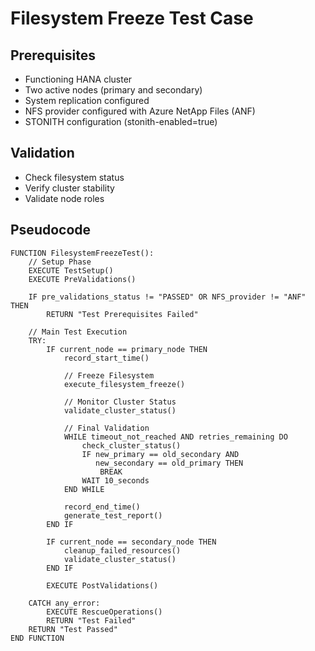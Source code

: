 # Filesystem Freeze Test Case

## Prerequisites

- Functioning HANA cluster
- Two active nodes (primary and secondary)
- System replication configured
- NFS provider configured with Azure NetApp Files (ANF)
- STONITH configuration (stonith-enabled=true)

## Validation

- Check filesystem status
- Verify cluster stability
- Validate node roles

## Pseudocode

```pseudocode
FUNCTION FilesystemFreezeTest():
    // Setup Phase
    EXECUTE TestSetup()
    EXECUTE PreValidations()

    IF pre_validations_status != "PASSED" OR NFS_provider != "ANF" THEN
        RETURN "Test Prerequisites Failed"

    // Main Test Execution
    TRY:
        IF current_node == primary_node THEN
            record_start_time()
            
            // Freeze Filesystem
            execute_filesystem_freeze()
            
            // Monitor Cluster Status
            validate_cluster_status()
            
            // Final Validation
            WHILE timeout_not_reached AND retries_remaining DO
                check_cluster_status()
                IF new_primary == old_secondary AND 
                   new_secondary == old_primary THEN
                    BREAK
                WAIT 10_seconds
            END WHILE

            record_end_time()
            generate_test_report()
        END IF

        IF current_node == secondary_node THEN
            cleanup_failed_resources()
            validate_cluster_status()
        END IF

        EXECUTE PostValidations()

    CATCH any_error:
        EXECUTE RescueOperations()
        RETURN "Test Failed"
    RETURN "Test Passed"
END FUNCTION
```